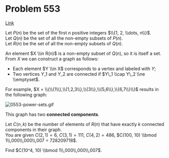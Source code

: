 # Problem 553

[Link](https://projecteuler.net/problem=553)

Let $P(n)$ be the set of the first $n$ positive integers $\\{1, 2, \\dots, n\\}$.  
Let $Q(n)$ be the set of all the non-empty subsets of $P(n)$.  
Let $R(n)$ be the set of all the non-empty subsets of $Q(n)$.

An element $X \\in R(n)$ is a non-empty subset of $Q(n)$, so it is itself a set.  
From $X$ we can construct a graph as follows:

*   Each element $Y \\in X$ corresponds to a vertex and labeled with $Y$;
*   Two vertices $Y\_1$ and $Y\_2$ are connected if $Y\_1 \\cap Y\_2 \\ne \\emptyset$.

For example, $X = \\{\\{1\\},\\{1,2,3\\},\\{3\\},\\{5,6\\},\\{6,7\\}\\}$ results in the following graph:

![0553-power-sets.gif](resources/images/0553-power-sets.gif?1678992057)

This graph has two **connected components**.

Let $C(n, k)$ be the number of elements of $R(n)$ that have exactly $k$ connected components in their graph.  
You are given $C(2, 1) = 6$, $C(3, 1) = 111$, $C(4, 2) = 486$, $C(100, 10) \\bmod 1\\,000\\,000\\,007 = 728209718$.

Find $C(10^4, 10) \\bmod 1\\,000\\,000\\,007$.
